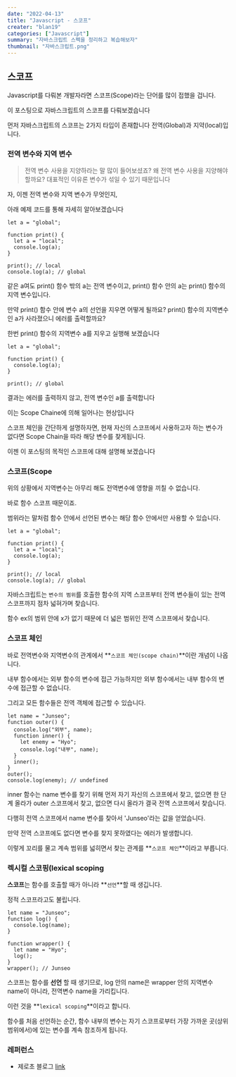 ```yaml
---
date: "2022-04-13"
title: "Javascript - 스코프"
creater: "blan19"
categories: ["Javascript"]
summary: "자바스크립트 스펙을 정리하고 복습해보자"
thumbnail: "자바스크립트.png"
---
```


## 스코프

Javascript를 다뤄본 개발자라면 스코프(Scope)라는 단어를 많이 접했을 겁니다.

이 포스팅으로 자바스크립트의 스코프를 다뤄보겠습니다

먼저 자바스크립트의 스코프는 2가지 타입이 존재합니다 전역(Global)과 지약(local)입니다.

### 전역 변수와 지역 변수

> 전역 변수 사용을 지양하라는 말 많이 들어보셨죠? 왜 전역 변수 사용을 지양해야 할까요? 대표적인 이유론 변수가 섞일 수 있기 때문입니다

자, 이젠 전역 변수와 지역 변수가 무엇인지,

아래 예제 코드를 통해 자세히 알아보겠습니다

```tsx
let a = "global";

function print() {
  let a = "local";
  console.log(a);
}

print(); // local
console.log(a); // global
```

같은 a여도 print() 함수 밖의 a는 전역 변수이고, print() 함수 안의 a는 print() 함수의 지역 변수입니다.

만약 print() 함수 안에 변수 a의 선언을 지우면 어떻게 될까요? print() 함수의 지역변수인 a가 사라졌으니 에러를 출력할까요?

한번 print() 함수의 지역변수 a를 지우고 실행해 보겠습니다

```tsx
let a = "global";

function print() {
  console.log(a);
}

print(); // global
```

결과는 에러를 출력하지 않고, 전역 변수인 a를 출력합니다

이는 Scope Chaine에 의해 일어나는 현상입니다

스코프 체인을 간단하게 설명하자면, 현재 자신의 스코프에서 사용하고자 하는 변수가 없다면 Scope Chain을 따라 해당 변수를 찾게됩니다.

이젠 이 포스팅의 목적인 스코프에 대해 설명해 보겠습니다

### 스코프(Scope

위의 상황에서 지역변수는 아무리 해도 전역변수에 영향을 끼칠 수 없습니다.

바로 함수 스코프 때문이죠.

범위라는 말처럼 함수 안에서 선언된 변수는 해당 함수 안에서만 사용할 수 있습니다.

```tsx
let a = "global";

function print() {
  let a = "local";
  console.log(a);
}

print(); // local
console.log(a); // global
```

자바스크립트는 `변수의 범위`를 호출한 함수의 지역 스코프부터 전역 변수들이 있는 전역 스코프까지 점차 넓혀가며 찾습니다.

함수 ex의 범위 안에 x가 없기 때문에 더 넓은 범위인 전역 스코프에서 찾습니다.

### 스코프 체인

바로 전역변수와 지역변수의 관계에서 **`스코프 체인(scope chain)`**이란 개념이 나옵니다.

내부 함수에서는 외부 함수의 변수에 접근 가능하지만 외부 함수에서는 내부 함수의 변수에 접근할 수 없습니다.

그리고 모든 함수들은 전역 객체에 접근할 수 있습니다.

```tsx
let name = "Junseo";
function outer() {
  console.log("외부", name);
  function inner() {
    let enemy = "Hyo";
    console.log("내부", name);
  }
  inner();
}
outer();
console.log(enemy); // undefined
```

inner 함수는 name 변수를 찾기 위해 먼저 자기 자신의 스코프에서 찾고, 없으면 한 단계 올라가 outer 스코프에서 찾고, 없으면 다시 올라가 결국 전역 스코프에서 찾습니다.

다행히 전역 스코프에서 name 변수를 찾아서 'Junseo'라는 값을 얻었습니다.

만약 전역 스코프에도 없다면 변수를 찾지 못하였다는 에러가 발생합니다.

이렇게 꼬리를 물고 계속 범위를 넓히면서 찾는 관계를 **`스코프 체인`**이라고 부릅니다.

### 렉시컬 스코핑(lexical scoping

**스코프**는 함수를 호출할 때가 아니라 **`선언`**할 때 생깁니다.

정적 스코프라고도 불립니다.

```tsx
let name = "Junseo";
function log() {
  console.log(name);
}

function wrapper() {
  let name = "Hyo";
  log();
}
wrapper(); // Junseo
```

스코프는 함수를 **선언** 할 때 생기므로, log 안의 name은 wrapper 안의 지역변수 name이 아니라, 전역변수 name을 가리킵니다.

이런 것을 **`lexical scoping`**이라고 합니다.

함수를 처음 선언하는 순간, 함수 내부의 변수는 자기 스코프로부터 가장 가까운 곳(상위 범위에서)에 있는 변수를 계속 참조하게 됩니다.

### 레퍼런스

- 제로초 블로그 [link](https://www.zerocho.com/)
